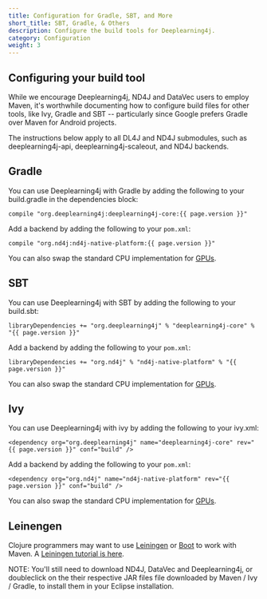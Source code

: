 ```yaml
---
title: Configuration for Gradle, SBT, and More
short_title: SBT, Gradle, & Others
description: Configure the build tools for Deeplearning4j.
category: Configuration
weight: 3
---
```


## Configuring your build tool

While we encourage Deeplearning4j, ND4J and DataVec users to employ Maven, it's worthwhile documenting how to configure build files for other tools, like Ivy, Gradle and SBT -- particularly since Google prefers Gradle over Maven for Android projects. 

The instructions below apply to all DL4J and ND4J submodules, such as deeplearning4j-api, deeplearning4j-scaleout, and ND4J backends.

## Gradle

You can use Deeplearning4j with Gradle by adding the following to your build.gradle in the dependencies block:

    compile "org.deeplearning4j:deeplearning4j-core:{{ page.version }}"

Add a backend by adding the following to your `pom.xml`:

    compile "org.nd4j:nd4j-native-platform:{{ page.version }}"

You can also swap the standard CPU implementation for [GPUs](./deeplearning4j-config-gpu-cpu).

## SBT

You can use Deeplearning4j with SBT by adding the following to your build.sbt:

    libraryDependencies += "org.deeplearning4j" % "deeplearning4j-core" % "{{ page.version }}"

Add a backend by adding the following to your `pom.xml`:

    libraryDependencies += "org.nd4j" % "nd4j-native-platform" % "{{ page.version }}"

You can also swap the standard CPU implementation for [GPUs](./deeplearning4j-config-gpu-cpu).

## Ivy

You can use Deeplearning4j with ivy by adding the following to your ivy.xml:

    <dependency org="org.deeplearning4j" name="deeplearning4j-core" rev="{{ page.version }}" conf="build" />


Add a backend by adding the following to your `pom.xml`:

    <dependency org="org.nd4j" name="nd4j-native-platform" rev="{{ page.version }}" conf="build" />

You can also swap the standard CPU implementation for [GPUs](./deeplearning4j-config-gpu-cpu).

## Leinengen

Clojure programmers may want to use [Leiningen](https://github.com/technomancy/leiningen/) or [Boot](http://boot-clj.com/) to work with Maven. A [Leiningen tutorial is here](https://github.com/technomancy/leiningen/blob/master/doc/TUTORIAL.md).

NOTE: You'll still need to download ND4J, DataVec and Deeplearning4j, or doubleclick on the their respective JAR files file downloaded by Maven / Ivy / Gradle, to install them in your Eclipse installation.